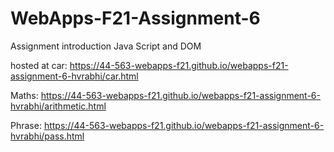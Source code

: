 # WebApps-F21-Assignment-6
Assignment introduction Java Script and DOM

<p>hosted at
car:  <a href="https://44-563-webapps-f21.github.io/webapps-f21-assignment-6-hvrabhi/car.html" rel="nofollow">https://44-563-webapps-f21.github.io/webapps-f21-assignment-6-hvrabhi/car.html</a></p>

<p>Maths: <a href="https://44-563-webapps-f21.github.io/webapps-f21-assignment-6-hvrabhi/arithmetic.html" rel="nofollow">https://44-563-webapps-f21.github.io/webapps-f21-assignment-6-hvrabhi/arithmetic.html</a></p>

<p>Phrase: <a href="https://44-563-webapps-f21.github.io/webapps-f21-assignment-6-hvrabhi/pass.html" rel="nofollow">https://44-563-webapps-f21.github.io/webapps-f21-assignment-6-hvrabhi/pass.html</a></p>